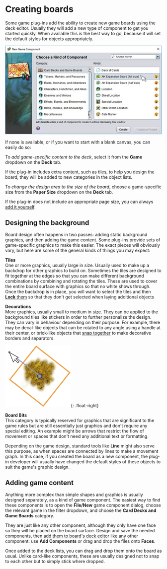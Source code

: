 # Creating boards

Some game plug-ins add the ability to create new game boards using the deck editor. Usually they will add a new type of component to get you started quickly. When available this is the best way to go, because it will set the default styles for objects appropriately.

![choosing a new board component](images/new-board.jpg)

If none is available, or if you want to start with a blank canvas, you can easily do so:

To *add game-specific content to the deck*, select it from the **Game** dropdown on the **Deck** tab.

If the plug-in includes extra content, such as tiles, to help you design the board, they will be added to new categories in the object lists.

To *change the design area to the size of the board*, choose a game-specific size from the **Paper Size** dropdown  on the **Deck** tab.

If the plug-in does not include an appropriate page size, you can always [add it yourself](um-deck-pages.md).

## Designing the background

Board design often happens in two passes: adding static background graphics, and then adding the game content. Some plug-ins provide sets of game-specific graphics to make this easier. The exact pieces will obviously vary, but here are some of the general kinds of things you may expect:

**Tiles**  
One or more graphics, usually large in size. Usually used to make up a backdrop for other graphics to build on. Sometimes the tiles are designed to fit together at the edges so that you can make different background combinations by combining and rotating the tiles. These are used to cover the entire board surface with graphics so that no white shows through. Once the backdrop is in place, you will want to select the tiles and then [**Lock** them](um-deck-commands.md) so that they don't get selected when laying additional objects 

**Decorations**  
More graphics, usually small to medium in size. They can be applied to the background tiles like stickers in order to further personalize the design. They can vary in behaviour depending on their purpose. For example, there may be decal-like objects that can be rotated to any angle using a handle at their center, or brick-like objects that [snap together](um-deck-snap.md) to make decorative borders and separators.

![rotating a decoration](images/deck-decoration.png){: .float-right}

**Board Bits**  
This category is typically reserved for graphics that are significant to the game rules but are still essentially just graphics and don't require any special editing. An example might be arrows that restrict the flow of movement or spaces that don't need any additional text or formatting.

Depending on the game design, standard tools like **Line** might also serve this purpose, as when spaces are connected by lines to make a movement graph. In this case, if you created the board as a new component, the plug-in developer will usually have changed the default styles of these objects to suit the game's graphic design.

## Adding game content

Anything more complex than simple shapes and graphics is usually designed separately, as a kind of game component. The easiest way to find these components is to open the **File/New** game component dialog, choose the relevant game in the filter dropdown, and choose the **Card Decks and Game Boards** category.

They are just like any other component, although they only have one face so they will be placed on the board surface. Design and save the needed components, then [add them to board's deck editor](um-deck-adding-content.md) like any other component: use **Add Components** or drag and drop the files onto **Faces**.

Once added to the deck lists, you can drag and drop them onto the board as usual. Unlike card-like components, these are usually designed not to snap to each other but to simply stick where dropped.